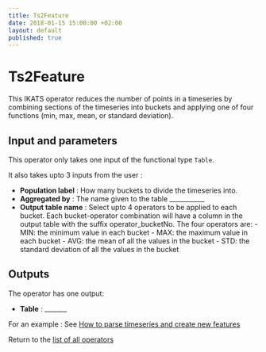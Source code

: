 ```yaml
---
title: Ts2Feature
date: 2018-01-15 15:00:00 +02:00
layout: default
published: true
---
```

# Ts2Feature

This IKATS operator reduces the number of points in a timeseries by combining sections of the timeseries into buckets and applying one of four functions (min, max, mean, or standard deviation).


## Input and parameters

This operator only takes one input of the functional type `Table`.

It also takes upto 3 inputs from the user :

- **Population label** : How many buckets to divide the timeseries into.
- **Aggregated by** : The name given to the table ___________
- **Output table name** : Select upto 4 operators to be applied to each bucket. Each bucket-operator combination will have a column in the output table with the suffix operator_bucketNo. The four operators are:
        - MIN: the minimum value in each bucket
        - MAX: the maximum value in each bucket
        - AVG: the mean of all the values in the bucket
        - STD: the standard deviation of all the values in the bucket

## Outputs

The operator has one output:

 - **Table** : _______

 For an example : See [How to parse timeseries and create new features](/doc/tutorials/tuto_Ts2Feature.html)


 Return to the [list of all operators](/operators.html)
